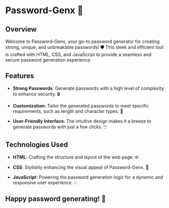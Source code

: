 # Password-Genx 🚀

## Overview

Welcome to Password-Genx, your go-to password generator for creating strong, unique, and unbreakable passwords! 🛡️ This sleek and efficient tool is crafted with HTML, CSS, and JavaScript to provide a seamless and secure password generation experience.

## Features

- **Strong Passwords**: Generate passwords with a high level of complexity to enhance security. 🔒
  
- **Customization**: Tailor the generated passwords to meet specific requirements, such as length and character types. 🎨

- **User-Friendly Interface**: The intuitive design makes it a breeze to generate passwords with just a few clicks. 🖱️

## Technologies Used

- **HTML**: Crafting the structure and layout of the web page. 🌐

- **CSS**: Stylishly enhancing the visual appeal of Password-Genx. 🎨

- **JavaScript**: Powering the password generation logic for a dynamic and responsive user experience. 💡

## Happy password generating! 🌟
